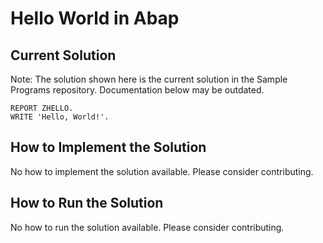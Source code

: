 # Hello World in Abap

## Current Solution

Note: The solution shown here is the current solution in the Sample Programs repository. Documentation below may be outdated.

```Abap
REPORT ZHELLO.
WRITE 'Hello, World!'.
```

## How to Implement the Solution

No how to implement the solution available. Please consider contributing.

## How to Run the Solution

No how to run the solution available. Please consider contributing.